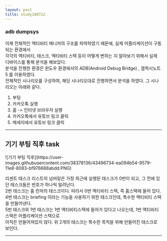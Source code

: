 ```yaml
---
layout: post
title: study180722
---
```


<h3>adb dumpsys</h3>

이제 전체적인 액티비티 매니저의 구조를 파악하였기 때문에, 실제 어플리케이션이 구동되는 환경에서
<br />각각의 액티비티, 태스크, 액티비티 스택 등이 어떻게 변하는 지 알아보기 위해서 실제 디바이스를 통해 분석을 해보았다. 
<br />분석을 진행한 환경은 윈도우 환경에서의 ADB(Android Debug Bridge) , 갤럭시노트5 를 이용하였다.
<br />전체적인 시나리오를 구성하여, 해당 시나리오대로 진행하면서 분석을 하였다. 그 시나리오는 아래와 같다.

1. 부팅
2. 카카오톡 실행
3. 홈 -> 인터넷 브라우저 실행
4. 카카오톡에서 유튜브 링크 클릭
5. 메세지에서 유튜브 링크 클릭

* * *

<h2>기기 부팅 직후 task</h2>
![기기 부팅 직후](https://user-images.githubusercontent.com/38378136/43496734-ea094b54-9579-11e8-8083-bf976688abdd.PNG)

리센트 태스크 리스트의 넘버링은 가장 최근에 실행된 태스크가 0번이 되고, 그 전에 있던 태스크들은 번호가 하나씩 밀려난다.    
2번 태스크는 홈 런처의 태스크이다. 따라서 0번 액티비티 스택, 즉 홈스택에 들어 있다.     
4번 태스크는 briefing 이라는 기능을 사용하기 위한 태스크인데, 특수한 액티비티 스택을 만들어낸다.   
5번 태스크와 1번 태스크는 1번 액티비티스택에 들어가 있다고 나오는데, 1번 액티비티 스택은 어플리케이션 스택으로   
아직은 만들어져있지 않다. 위 2개의 태스크는 특수한 목적을 위해 만들어진 태스크로 보인다.   


* * *
